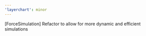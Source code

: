```yaml
---
'layerchart': minor
---
```


[ForceSimulation] Refactor to allow for more dynamic and efficient simulations
